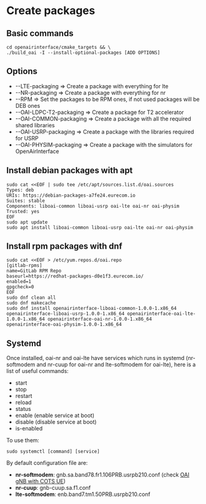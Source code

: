 # Create packages

## Basic commands

    cd openairinterface/cmake_targets && \
    ./build_oai -I --install-optional-packages [ADD OPTIONS]


## Options

 - \-\-LTE-packaging => Create a package with everything for lte
 - \-\-NR-packaging => Create a package with everything for nr
 - \-\-RPM => Set the packages to be RPM ones, if not used packages will be DEB ones 
 - \-\-OAI\-LDPC\-T2\-packaging => Create a package for T2 accelerator
 - \-\-OAI\-COMMON\-packaging => Create a package with all the required shared libraries
 - \-\-OAI\-USRP\-packaging => Create a package with the libraries required for USRP
 - \-\-OAI\-PHYSIM\-packaging => Create a package with the simulators for OpenAirInterface

 ## Install debian packages with apt

```
sudo cat <<EOF | sudo tee /etc/apt/sources.list.d/oai.sources
Types: deb
URIs: https://debian-packages-a7fe24.eurecom.io
Suites: stable
Components: liboai-common liboai-usrp oai-lte oai-nr oai-physim
Trusted: yes
EOF
sudo apt update
sudo apt install liboai-common liboai-usrp oai-lte oai-nr oai-physim
```

 ## Install rpm packages with dnf

 ```
sudo cat <<EOF > /etc/yum.repos.d/oai.repo
[gitlab-rpms]
name=GitLab RPM Repo
baseurl=https://redhat-packages-d0e1f3.eurecom.io/
enabled=1
gpgcheck=0
EOF
sudo dnf clean all
sudo dnf makecache
sudo dnf install openairinterface-liboai-common-1.0.0-1.x86_64 openairinterface-liboai-usrp-1.0.0-1.x86_64 openairinterface-oai-lte-1.0.0-1.x86_64 openairinterface-oai-nr-1.0.0-1.x86_64 openairinterface-oai-physim-1.0.0-1.x86_64
```

## Systemd

Once installed, oai-nr and oai-lte have services which runs in systemd (nr-softmodem and nr-cuup for oai-nr and lte-softmodem for oai-lte), here is a list of useful commands:

- start
- stop
- restart
- reload
- status
- enable (enable service at boot)
- disable (disable service at boot)
- is-enabled

To use them:

```
sudo systemctl [command] [service]
```

By default configuration file are:
- **nr-softmodem**: gnb.sa.band78.fr1.106PRB.usrpb210.conf (check [OAI gNB with COTS UE](./NR_SA_Tutorial_COTS_UE.md))
- **nr-cuup**: gnb-cuup.sa.f1.conf
- **lte-softmodem**: enb.band7.tm1.50PRB.usrpb210.conf